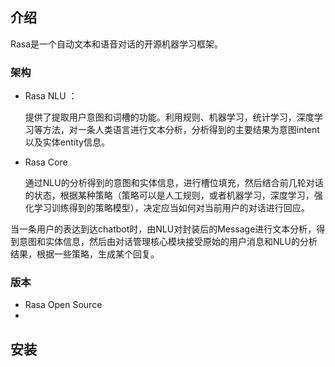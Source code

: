 ## 介绍

Rasa是一个自动文本和语音对话的开源机器学习框架。



### 架构



- Rasa NLU ：

  提供了提取用户意图和词槽的功能。利用规则、机器学习，统计学习，深度学习等方法，对一条人类语言进行文本分析，分析得到的主要结果为意图intent以及实体entity信息。

- Rasa Core

  通过NLU的分析得到的意图和实体信息，进行槽位填充，然后结合前几轮对话的状态，根据某种策略（策略可以是人工规则，或者机器学习，深度学习，强化学习训练得到的策略模型），决定应当如何对当前用户的对话进行回应。

当一条用户的表达到达chatbot时，由NLU对封装后的Message进行文本分析，得到意图和实体信息，然后由对话管理核心模块接受原始的用户消息和NLU的分析结果，根据一些策略，生成某个回复。

### 版本

- Rasa Open Source
- 



## 安装

